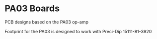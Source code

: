 PA03 Boards
===========

PCB designs based on the PA03 op-amp

Footprint for the PA03 is designed to work with Preci-Dip 15111-81-3920
